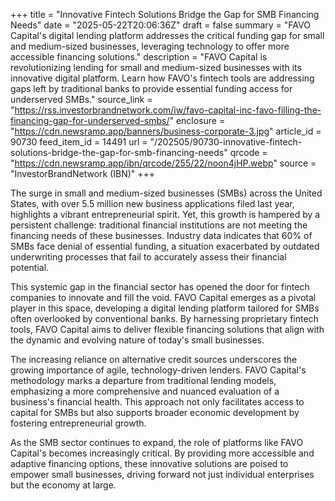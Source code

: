+++
title = "Innovative Fintech Solutions Bridge the Gap for SMB Financing Needs"
date = "2025-05-22T20:06:36Z"
draft = false
summary = "FAVO Capital's digital lending platform addresses the critical funding gap for small and medium-sized businesses, leveraging technology to offer more accessible financing solutions."
description = "FAVO Capital is revolutionizing lending for small and medium-sized businesses with its innovative digital platform. Learn how FAVO's fintech tools are addressing gaps left by traditional banks to provide essential funding access for underserved SMBs."
source_link = "https://rss.investorbrandnetwork.com/iw/favo-capital-inc-favo-filling-the-financing-gap-for-underserved-smbs/"
enclosure = "https://cdn.newsramp.app/banners/business-corporate-3.jpg"
article_id = 90730
feed_item_id = 14491
url = "/202505/90730-innovative-fintech-solutions-bridge-the-gap-for-smb-financing-needs"
qrcode = "https://cdn.newsramp.app/ibn/qrcode/255/22/noon4jHP.webp"
source = "InvestorBrandNetwork (IBN)"
+++

<p>The surge in small and medium-sized businesses (SMBs) across the United States, with over 5.5 million new business applications filed last year, highlights a vibrant entrepreneurial spirit. Yet, this growth is hampered by a persistent challenge: traditional financial institutions are not meeting the financing needs of these businesses. Industry data indicates that 60% of SMBs face denial of essential funding, a situation exacerbated by outdated underwriting processes that fail to accurately assess their financial potential.</p><p>This systemic gap in the financial sector has opened the door for fintech companies to innovate and fill the void. FAVO Capital emerges as a pivotal player in this space, developing a digital lending platform tailored for SMBs often overlooked by conventional banks. By harnessing proprietary fintech tools, FAVO Capital aims to deliver flexible financing solutions that align with the dynamic and evolving nature of today's small businesses.</p><p>The increasing reliance on alternative credit sources underscores the growing importance of agile, technology-driven lenders. FAVO Capital's methodology marks a departure from traditional lending models, emphasizing a more comprehensive and nuanced evaluation of a business's financial health. This approach not only facilitates access to capital for SMBs but also supports broader economic development by fostering entrepreneurial growth.</p><p>As the SMB sector continues to expand, the role of platforms like FAVO Capital's becomes increasingly critical. By providing more accessible and adaptive financing options, these innovative solutions are poised to empower small businesses, driving forward not just individual enterprises but the economy at large.</p>